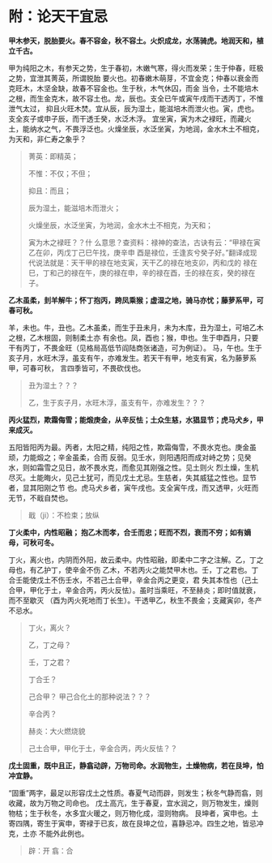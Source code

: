 附：论天干宜忌
===================================================================================
**甲木参天，脱胎要火。春不容金，秋不容土。火炽成龙，水荡骑虎。地润天和，植立千古。**

甲为纯阳之木，有参天之势，生于春初，木嫩气寒，得火而发荣；生于仲春，旺极之势，宜泄其菁英，所谓脱胎
要火也。初春嫩木萌芽，不宜金克；仲春以衰金而克旺木，木坚金缺，故春不容金也。生于秋，木气休囚，而金
当令，土不能培木之根，而生金克木，故不容土也。龙，辰也。支全已午或寅午戌而干透丙丁，不惟泄气太过，
抑且火旺木焚。宜从辰，辰为湿土，能滋培木而泄火也。寅，虎也。支全亥子或申子辰，而干透壬癸，水泛木浮。
宜坐寅，寅为木之䘵旺，而藏火土，能纳水之气，不畏浮泛也。火燥坐辰，水泛坐寅，为地润，金水木土不相克，
为天和，非仁寿之象乎？

> 菁英：即精英；
>
> 不惟：不仅；不但；
>
> 抑且：而且；
> 
> 辰为湿土，能滋培木而泄火；
>
> 火燥坐辰，水泛坐寅，为地润，金水木土不相克，为天和；
>
> 寅为木之䘵旺？？什 么意思？查资料：禄神的查法，古诀有云：“甲禄在寅乙在卯，丙戊丁己巳午找，庚辛申
> 酉是禄位，壬逢亥兮癸子好。”翻译成现代说法就是：天干甲的禄在地支寅，天干乙的禄在地支卯，丙和戊的
> 禄在巳，丁和己的禄在午，庚的禄在申，辛的禄在酉，壬的禄在亥，癸的禄在子。

**乙木虽柔，刲羊解牛；怀丁抱丙，跨凤乘猴；虚湿之地，骑马亦忧；藤萝系甲，可春可秋。**

羊，未也。牛，丑也。乙木虽柔，而生于丑未月，未为木库，丑为湿土，可培乙木之根，乙木根固，则制柔土亦
有余也。凤，酉也；猴，申也。生于申酉月，只要干有丙丁，不畏金旺（见格局高低节阎陆商张诸造，可为例证）。
马，午也。生于亥子月，水旺木浮，虽支有午，亦难发生。若天干有甲，地支有寅，名为藤萝系甲，可春可秋，
言四季皆可，不畏砍伐也。

> 丑为湿土？？？
>
> 乙，生于亥子月，水旺木浮，虽支有午，亦难发生？？？

**丙火猛烈，欺霜侮雪；能煅庚金，从辛反怯；土众生慈，水猖显节；虎马犬乡，甲来成灭。**

五阳皆阳丙为最。丙者，太阳之精，纯阳之性，欺霜侮雪，不畏水克也。庚金虽顽，力能煅之；辛金虽柔，合而
反弱。见壬水，则阳遇阳而成对峙之势；见癸水，则如霜雪之见日，故不畏水克，而愈见其刚强之性。见土则火
烈土燥，生机尽灭。土能晦火，见己土犹可，而见戊土尤忌。生慈者，失其威猛之性也。显节者，显其阳刚之节
也。虎马犬乡者，寅午戌也。支全寅午戌，而又透甲，火旺而无节，不戢自焚也。

> 戢（ji）：不检束；放纵

**丁火柔中，内性昭融； 抱乙木而孝，合壬而忠；旺而不烈，衰而不穷；如有嫡母，可秋可冬。**

丁火，离火也，内阴而外阳，故云柔中。内性昭融，即柔中二字之注解。乙，丁之母也，有乙护丁，使辛金不伤
乙木，不若丙火之能焚甲木也。壬，丁之君也。丁合壬能使戊土不伤壬水，不若己土合甲，辛金合丙之更变，君
失其本性也（己土合甲，甲化于土，辛金合丙，丙火反怯）。虽时当乘旺，不至赫炎；即时值就衰，而不至歇灭
（酉为丙火死地而丁长生）。干透甲乙，秋生不畏金；支藏寅卯，冬产不忌水。

> 丁火，离火？
>
> 乙，丁之母？
>
> 壬，丁之君？
>
> 丁合壬？
>
> 己合甲？     甲己合化土的那种说法？？？
>
> 辛合丙？
> 
> 赫炎：大火燃烧貌
>
> 己土合甲，甲化于土，辛金合丙，丙火反怯？？

**戊土固重，既中且正，静翕动辟，万物司命。水润物生，土燥物病，若在艮坤，怕冲宜静。**

“固重”两字，最足以形容戊土之性质。春夏气动而辟，则发生；秋冬气静而翕，则收藏，故为万物之司命也。
戊土高亢，生于春夏，宜水润之，则万物发生，燥则物枯；生于秋冬，水多宜火暖之，则万物化成，湿则物病。
艮坤者，寅申也。土寄四隅，寄生于寅申，寄䘵于已亥，故在艮坤之位，喜静忌冲。四生之地，皆忌冲克，土亦
不能外此例也。

> 辟：开
> 翕：合
